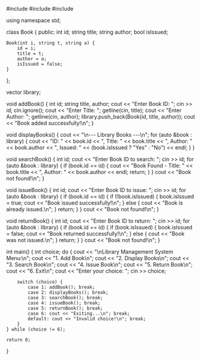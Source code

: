 #include <iostream>
#include <vector>
#include <string>

using namespace std;

class Book {
public:
    int id;
    string title;
    string author;
    bool isIssued;

    Book(int i, string t, string a) {
        id = i;
        title = t;
        author = a;
        isIssued = false;
    }
};

vector<Book> library;

void addBook() {
    int id;
    string title, author;
    cout << "Enter Book ID: ";
    cin >> id;
    cin.ignore();
    cout << "Enter Title: ";
    getline(cin, title);
    cout << "Enter Author: ";
    getline(cin, author);
    library.push_back(Book(id, title, author));
    cout << "Book added successfully!\n";
}

void displayBooks() {
    cout << "\n--- Library Books ---\n";
    for (auto &book : library) {
        cout << "ID: " << book.id << ", Title: " << book.title
             << ", Author: " << book.author
             << ", Issued: " << (book.isIssued ? "Yes" : "No") << endl;
    }
}

void searchBook() {
    int id;
    cout << "Enter Book ID to search: ";
    cin >> id;
    for (auto &book : library) {
        if (book.id == id) {
            cout << "Book Found - Title: " << book.title << ", Author: " << book.author << endl;
            return;
        }
    }
    cout << "Book not found!\n";
}

void issueBook() {
    int id;
    cout << "Enter Book ID to issue: ";
    cin >> id;
    for (auto &book : library) {
        if (book.id == id) {
            if (!book.isIssued) {
                book.isIssued = true;
                cout << "Book issued successfully!\n";
            } else {
                cout << "Book is already issued.\n";
            }
            return;
        }
    }
    cout << "Book not found!\n";
}

void returnBook() {
    int id;
    cout << "Enter Book ID to return: ";
    cin >> id;
    for (auto &book : library) {
        if (book.id == id) {
            if (book.isIssued) {
                book.isIssued = false;
                cout << "Book returned successfully!\n";
            } else {
                cout << "Book was not issued.\n";
            }
            return;
        }
    }
    cout << "Book not found!\n";
}

int main() {
    int choice;
    do {
        cout << "\nLibrary Management System Menu:\n";
        cout << "1. Add Book\n";
        cout << "2. Display Books\n";
        cout << "3. Search Book\n";
        cout << "4. Issue Book\n";
        cout << "5. Return Book\n";
        cout << "6. Exit\n";
        cout << "Enter your choice: ";
        cin >> choice;

        switch (choice) {
            case 1: addBook(); break;
            case 2: displayBooks(); break;
            case 3: searchBook(); break;
            case 4: issueBook(); break;
            case 5: returnBook(); break;
            case 6: cout << "Exiting...\n"; break;
            default: cout << "Invalid choice!\n"; break;
        }
    } while (choice != 6);

    return 0;
}
